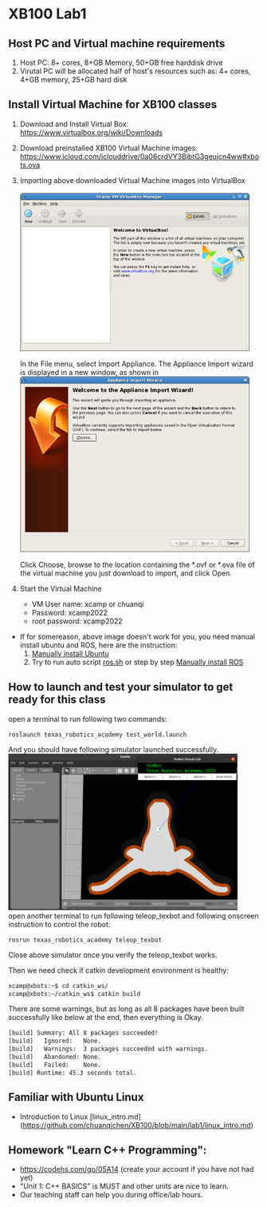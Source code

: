 # XB100 Lab1
## Host PC and Virtual machine requirements
1. Host PC: 8+ cores, 8+GB Memory, 50+GB free harddisk drive 
2. Virutal PC will be allocated half of host's resources such as: 4+ cores, 4+GB memory, 25+GB hard disk

## Install Virtual Machine for XB100 classes

1. Download and Install Virtual Box:  
https://www.virtualbox.org/wiki/Downloads

2. Download preinstalled XB100 Virtual Machine images:  
https://www.icloud.com/iclouddrive/0a06crdVY3BjbtG3geujcn4ww#xbots.ova

3. Importing above downloaded Virtual Machine images into VirtualBox   
   <br><img src="vbox-none-web.png" width=460><br>

   In the File menu, select Import Appliance. The Appliance Import wizard is displayed in a new window, as shown in
   <br><img src="vbox-import-appliance-web.png" width=460><br>

   Click Choose, browse to the location containing the *.ovf or *.ova file of the virtual machine you just download to import, and click Open.

4. Start the Virtual Machine   
   * VM User name: xcamp  or chuanqi
   * Password: xcamp2022
   * root password: xcamp2022

* If for somereason, above image doesn't work for you, you need manual install ubuntu and ROS, here are the instruction: 
  1. [Manually install Ubuntu](https://github.com/chuanqichen/XB100/blob/main/lab1/manual_steps_instructions/install_ubuntu20.04_virtual_box.md)
  2. Try to run auto script [ros.sh](../lab4/ros.sh) or step by step [Manually install ROS](https://github.com/chuanqichen/XB100/blob/main/lab1/manual_steps_instructions/install_ros_step_by_step.md)

## How to launch and test your simulator to get ready for this class
open a terminal to run following two commands:
```
roslaunch texas_robotics_academy test_world.launch 
```
And you should have following simulator launched successfully. <br>
<img src="../lab5/test_world.PNG" width=460><br>
open another terminal to run following teleop_texbot and following onscreen instruction to control the robot:
```
rosrun texas_robotics_academy teleop_texbot
```
Close above simulator once you verify the teleop_texbot works. 

Then we need check if catkin development environment is healthy: 
```
xcamp@xbots:~$ cd catkin_ws/
xcamp@xbots:~/catkin_ws$ catkin build
```
There are some warnings, but as long as all 8 packages have been built successfully like below at the end, then everything is Okay. 
```
[build] Summary: All 8 packages succeeded!                                     
[build]   Ignored:   None.                                                     
[build]   Warnings:  3 packages succeeded with warnings.                       
[build]   Abandoned: None.                                                     
[build]   Failed:    None.                                                     
[build] Runtime: 45.3 seconds total.  
```

## Familiar with Ubuntu Linux 
* Introduction to Linux [linux_intro.md] (https://github.com/chuanqichen/XB100/blob/main/lab1/linux_intro.md) 

## Homework "Learn C++ Programming":
   *  https://codehs.com/go/05A14  (create your account if you have not had yet)
   * "Unit 1: C++ BASICS" is MUST and other units are nice to learn.  
   *  Our teaching staff can help you during office/lab hours.  
